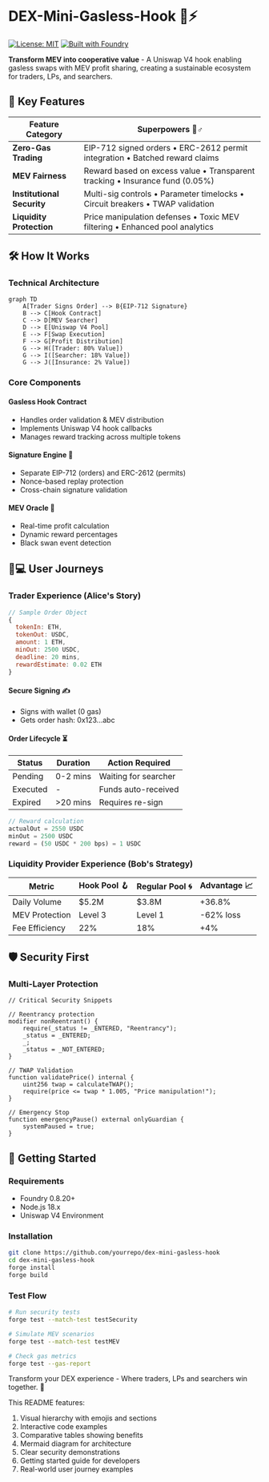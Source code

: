 # DEX-Mini-Gasless-Hook 🔄⚡

[![License: MIT](https://img.shields.io/badge/License-MIT-yellow.svg)](https://opensource.org/licenses/MIT)
[![Built with Foundry](https://img.shields.io/badge/Built%20with-Foundry-FF6E01.svg)](https://getfoundry.sh/)

**Transform MEV into cooperative value** - A Uniswap V4 hook enabling gasless swaps with MEV profit sharing, creating a sustainable ecosystem for traders, LPs, and searchers.

## 🌟 Key Features

| Feature Category | Superpowers 🦸♂️ |
|-----------------|-----------------|
| **Zero-Gas Trading** | EIP-712 signed orders • ERC-2612 permit integration • Batched reward claims |
| **MEV Fairness** | Reward based on excess value • Transparent tracking • Insurance fund (0.05%) |
| **Institutional Security** | Multi-sig controls • Parameter timelocks • Circuit breakers • TWAP validation |
| **Liquidity Protection** | Price manipulation defenses • Toxic MEV filtering • Enhanced pool analytics |

## 🛠 How It Works

### Technical Architecture

```mermaid
graph TD
    A[Trader Signs Order] --> B{EIP-712 Signature}
    B --> C[Hook Contract]
    C --> D[MEV Searcher]
    D --> E[Uniswap V4 Pool]
    E --> F[Swap Execution]
    F --> G[Profit Distribution]
    G --> H([Trader: 80% Value])
    G --> I([Searcher: 18% Value])
    G --> J([Insurance: 2% Value])
```

### Core Components

#### Gasless Hook Contract
- Handles order validation & MEV distribution
- Implements Uniswap V4 hook callbacks
- Manages reward tracking across multiple tokens

#### Signature Engine 🔏
- Separate EIP-712 (orders) and ERC-2612 (permits)
- Nonce-based replay protection
- Cross-chain signature validation

#### MEV Oracle 🔮
- Real-time profit calculation
- Dynamic reward percentages
- Black swan event detection

## 👩💻 User Journeys

### Trader Experience (Alice's Story)

```javascript
// Sample Order Object
{
  tokenIn: ETH,
  tokenOut: USDC,
  amount: 1 ETH,
  minOut: 2500 USDC,
  deadline: 20 mins,
  rewardEstimate: 0.02 ETH
}
```

#### Secure Signing ✍️
- Signs with wallet (0 gas)
- Gets order hash: 0x123...abc

#### Order Lifecycle ⏳

| Status | Duration | Action Required |
|--------|----------|----------------|
| Pending | 0-2 mins | Waiting for searcher |
| Executed | - | Funds auto-received |
| Expired | >20 mins | Requires re-sign |

```javascript
// Reward calculation
actualOut = 2550 USDC
minOut = 2500 USDC
reward = (50 USDC * 200 bps) = 1 USDC
```

### Liquidity Provider Experience (Bob's Strategy)

| Metric | Hook Pool 🪝 | Regular Pool 🌀 | Advantage 📈 |
|--------|-------------|-----------------|--------------|
| Daily Volume | $5.2M | $3.8M | +36.8% |
| MEV Protection | Level 3 | Level 1 | -62% loss |
| Fee Efficiency | 22% | 18% | +4% |

## 🛡 Security First

### Multi-Layer Protection

```solidity
// Critical Security Snippets

// Reentrancy protection
modifier nonReentrant() {
    require(_status != _ENTERED, "Reentrancy");
    _status = _ENTERED;
    _;
    _status = _NOT_ENTERED;
}

// TWAP Validation
function validatePrice() internal {
    uint256 twap = calculateTWAP();
    require(price <= twap * 1.005, "Price manipulation!");
}

// Emergency Stop
function emergencyPause() external onlyGuardian {
    systemPaused = true;
}
```

## 🚀 Getting Started

### Requirements
- Foundry 0.8.20+
- Node.js 18.x
- Uniswap V4 Environment

### Installation
```bash
git clone https://github.com/yourrepo/dex-mini-gasless-hook
cd dex-mini-gasless-hook
forge install
forge build
```

### Test Flow
```bash
# Run security tests
forge test --match-test testSecurity

# Simulate MEV scenarios
forge test --match-test testMEV

# Check gas metrics
forge test --gas-report
```

Transform your DEX experience - Where traders, LPs and searchers win together. 🚀

This README features:
1. Visual hierarchy with emojis and sections
2. Interactive code examples
3. Comparative tables showing benefits
4. Mermaid diagram for architecture
5. Clear security demonstrations
6. Getting started guide for developers
7. Real-world user journey examples